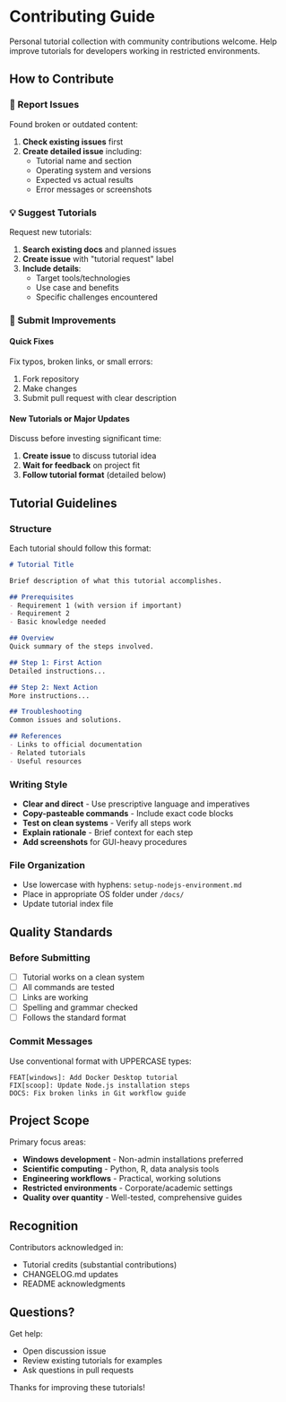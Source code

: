 # Contributing Guide

Personal tutorial collection with community contributions welcome. Help improve tutorials for developers working in restricted environments.

## How to Contribute

### 🐛 Report Issues

Found broken or outdated content:

1. **Check existing issues** first
2. **Create detailed issue** including:
   - Tutorial name and section
   - Operating system and versions
   - Expected vs actual results
   - Error messages or screenshots

### 💡 Suggest Tutorials

Request new tutorials:

1. **Search existing docs** and planned issues
2. **Create issue** with "tutorial request" label
3. **Include details**:
   - Target tools/technologies
   - Use case and benefits
   - Specific challenges encountered

### 🔧 Submit Improvements

#### Quick Fixes
Fix typos, broken links, or small errors:
1. Fork repository
2. Make changes
3. Submit pull request with clear description

#### New Tutorials or Major Updates
Discuss before investing significant time:
1. **Create issue** to discuss tutorial idea
2. **Wait for feedback** on project fit
3. **Follow tutorial format** (detailed below)

## Tutorial Guidelines

### Structure
Each tutorial should follow this format:

```markdown
# Tutorial Title

Brief description of what this tutorial accomplishes.

## Prerequisites
- Requirement 1 (with version if important)
- Requirement 2
- Basic knowledge needed

## Overview
Quick summary of the steps involved.

## Step 1: First Action
Detailed instructions...

## Step 2: Next Action
More instructions...

## Troubleshooting
Common issues and solutions.

## References
- Links to official documentation
- Related tutorials
- Useful resources
```

### Writing Style
- **Clear and direct** - Use prescriptive language and imperatives
- **Copy-pasteable commands** - Include exact code blocks
- **Test on clean systems** - Verify all steps work
- **Explain rationale** - Brief context for each step
- **Add screenshots** for GUI-heavy procedures

### File Organization
- Use lowercase with hyphens: `setup-nodejs-environment.md`
- Place in appropriate OS folder under `/docs/`
- Update tutorial index file

## Quality Standards

### Before Submitting
- [ ] Tutorial works on a clean system
- [ ] All commands are tested
- [ ] Links are working
- [ ] Spelling and grammar checked
- [ ] Follows the standard format

### Commit Messages
Use conventional format with UPPERCASE types:
```
FEAT[windows]: Add Docker Desktop tutorial
FIX[scoop]: Update Node.js installation steps  
DOCS: Fix broken links in Git workflow guide
```

## Project Scope

Primary focus areas:
- **Windows development** - Non-admin installations preferred
- **Scientific computing** - Python, R, data analysis tools
- **Engineering workflows** - Practical, working solutions
- **Restricted environments** - Corporate/academic settings
- **Quality over quantity** - Well-tested, comprehensive guides

## Recognition

Contributors acknowledged in:
- Tutorial credits (substantial contributions)
- CHANGELOG.md updates
- README acknowledgments

## Questions?

Get help:
- Open discussion issue
- Review existing tutorials for examples  
- Ask questions in pull requests

Thanks for improving these tutorials!